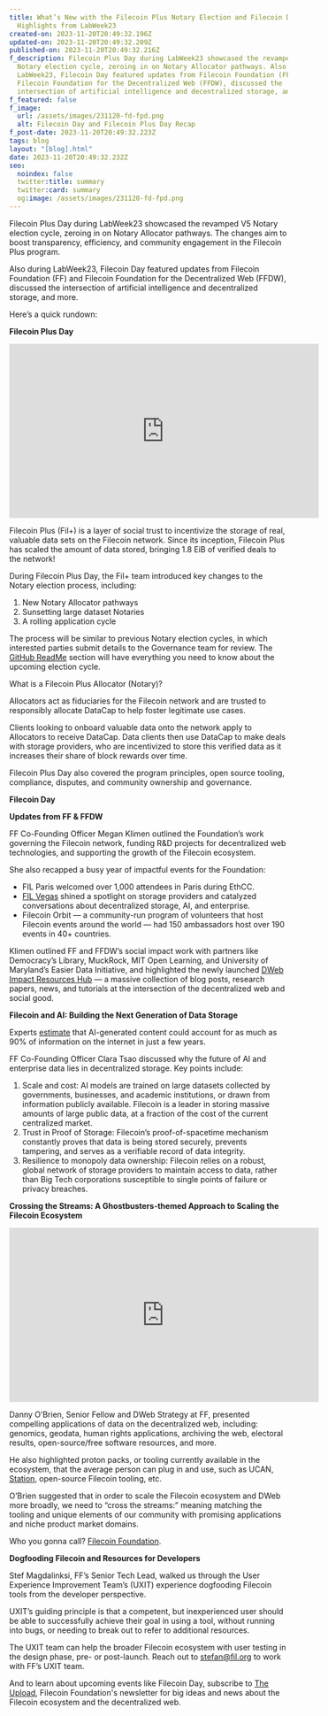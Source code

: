 ```yaml
---
title: What’s New with the Filecoin Plus Notary Election and Filecoin Day
  Highlights from LabWeek23
created-on: 2023-11-20T20:49:32.196Z
updated-on: 2023-11-20T20:49:32.209Z
published-on: 2023-11-20T20:49:32.216Z
f_description: Filecoin Plus Day during LabWeek23 showcased the revamped V5
  Notary election cycle, zeroing in on Notary Allocator pathways. Also during
  LabWeek23, Filecoin Day featured updates from Filecoin Foundation (FF) and
  Filecoin Foundation for the Decentralized Web (FFDW), discussed the
  intersection of artificial intelligence and decentralized storage, and more.
f_featured: false
f_image:
  url: /assets/images/231120-fd-fpd.png
  alt: Filecoin Day and Filecoin Plus Day Recap
f_post-date: 2023-11-20T20:49:32.223Z
tags: blog
layout: "[blog].html"
date: 2023-11-20T20:49:32.232Z
seo:
  noindex: false
  twitter:title: summary
  twitter:card: summary
  og:image: /assets/images/231120-fd-fpd.png
---
```

Filecoin Plus Day during LabWeek23 showcased the revamped V5 Notary election cycle, zeroing in on Notary Allocator pathways. The changes aim to boost transparency, efficiency, and community engagement in the Filecoin Plus program.

Also during LabWeek23, Filecoin Day featured updates from Filecoin Foundation (FF) and Filecoin Foundation for the Decentralized Web (FFDW), discussed the intersection of artificial intelligence and decentralized storage, and more.

Here’s a quick rundown:

**Filecoin Plus Day**

<div style="text-align: center;">

<iframe width="560" height="315" src="https://www.youtube.com/embed/57Ua4AEWe_g?si=nFb8apksN6EgLB_w" title="YouTube video player" frameborder="0" allow="accelerometer; autoplay; clipboard-write; encrypted-media; gyroscope; picture-in-picture; web-share" allowfullscreen></iframe> </div>

Filecoin Plus (Fil+) is a layer of social trust to incentivize the storage of real, valuable data sets on the Filecoin network. Since its inception, Filecoin Plus has scaled the amount of data stored, bringing 1.8 EiB of verified deals to the network!

During Filecoin Plus Day, the Fil+ team introduced key changes to the Notary election process, including:

1. New Notary Allocator pathways 
2. Sunsetting large dataset Notaries
3. A rolling application cycle

The process will be similar to previous Notary election cycles, in which interested parties submit details to the Governance team for review. The [GitHub ReadMe](https://github.com/filecoin-project/notary-governance/blob/main/notaries/README.md#v5-notary-allocator-election-cycle) section will have everything you need to know about the upcoming election cycle. 

What is a Filecoin Plus Allocator (Notary)?

Allocators act as fiduciaries for the Filecoin network and are trusted to responsibly allocate DataCap to help foster legitimate use cases.

Clients looking to onboard valuable data onto the network apply to Allocators to receive DataCap. Data clients then use DataCap to make deals with storage providers, who are incentivized to store this verified data as it increases their share of block rewards over time. 

Filecoin Plus Day also covered the program principles, open source tooling, compliance, disputes, and community ownership and governance. [](https://www.youtube.com/watch?v=57Ua4AEWe_g)

**Filecoin Day**

**Updates from FF & FFDW**

FF Co-Founding Officer Megan Klimen outlined the Foundation’s work governing the Filecoin network, funding R&D projects for decentralized web technologies, and supporting the growth of the Filecoin ecosystem. 

She also recapped a busy year of impactful events for the Foundation:

* FIL Paris welcomed over 1,000 attendees in Paris during EthCC.
* [FIL Vegas](https://fil.org/blog/ai-data-verifiability-and-decentralized-storage-a-recap-from-fil-vegas/) shined a spotlight on storage providers and catalyzed conversations about decentralized storage, AI, and enterprise.
* Filecoin Orbit –– a community-run program of volunteers that host Filecoin events around the world –– had 150 ambassadors host over 190 events in 40+ countries.

Klimen outlined FF and FFDW’s social impact work with partners like Democracy’s Library, MuckRock, MIT Open Learning, and University of Maryland’s Easier Data Initiative, and highlighted the newly launched [DWeb Impact Resources Hub](https://ffdweb.org/resources/) –– a massive collection of blog posts, research papers, news, and tutorials at the intersection of the decentralized web and social good.

**Filecoin and AI: Building the Next Generation of Data Storage**

Experts [estimate](https://futurism.com/the-byte/experts-90-online-content-ai-generated) that AI-generated content could account for as much as 90% of information on the internet in just a few years. 

FF Co-Founding Officer Clara Tsao discussed why the future of AI and enterprise data lies in decentralized storage. Key points include:

1. Scale and cost: AI models are trained on large datasets collected by governments, businesses, and academic institutions, or drawn from information publicly available. Filecoin is a leader in storing massive amounts of large public data, at a fraction of the cost of the current centralized market. 
2. Trust in Proof of Storage: Filecoin’s proof-of-spacetime mechanism constantly proves that data is being stored securely, prevents tampering, and serves as a verifiable record of data integrity.
3. Resilience to monopoly data ownership: Filecoin relies on a robust, global network of storage providers to maintain access to data, rather than Big Tech corporations susceptible to single points of failure or privacy breaches.

**Crossing the Streams: A Ghostbusters-themed Approach to Scaling the Filecoin Ecosystem**

<div style="text-align: center;"> <iframe width="560" height="315" src="https://www.youtube.com/embed/yEQz2Bfis0Y?si=29gKIzFdScqYlLdQ" title="YouTube video player" frameborder="0" allow="accelerometer; autoplay; clipboard-write; encrypted-media; gyroscope; picture-in-picture; web-share" allowfullscreen></iframe></div>

Danny O’Brien, Senior Fellow and DWeb Strategy at FF, presented compelling applications of data on the decentralized web, including: genomics, geodata, human rights applications, archiving the web, electoral results, open-source/free software resources, and more. 

He also highlighted proton packs, or tooling currently available in the ecosystem, that the average person can plug in and use, such as UCAN, [Station](https://www.filstation.app/), open-source Filecoin tooling, etc.

O’Brien suggested that in order to scale the Filecoin ecosystem and DWeb more broadly, we need to “cross the streams:” meaning matching the tooling and unique elements of our community with promising applications and niche product market domains.

Who you gonna call? [Filecoin Foundation](mailto:hello@fil.org).

**Dogfooding Filecoin and Resources for Developers**

Stef Magdalinksi, FF’s Senior Tech Lead, walked us through the User Experience Improvement Team’s (UXIT) experience dogfooding Filecoin tools from the developer perspective. 

UXIT’s guiding principle is that a competent, but inexperienced user should be able to successfully achieve their goal in using a tool, without running into bugs, or needing to break out to refer to additional resources.

The UXIT team can help the broader Filecoin ecosystem with user testing in the design phase, pre- or post-launch. Reach out to [stefan@fil.org](mailto:stafan@fil.org) to work with FF’s UXIT team.

And to learn about upcoming events like Filecoin Day, subscribe to [The Upload](https://upload.fil.org/), Filecoin Foundation's newsletter for big ideas and news about the Filecoin ecosystem and the decentralized web.